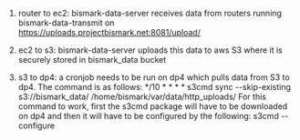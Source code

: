 1. router to ec2: bismark-data-server receives data from routers running bismark-data-transmit on https://uploads.projectbismark.net:8081/upload/

2. ec2 to s3: bismark-data-server uploads this data to aws S3 where it is securely stored in bismark_data bucket

3. s3 to dp4: a cronjob needs to be run on dp4 which pulls data from S3 to dp4. The command is as follows:
*/10 * * * * s3cmd sync --skip-existing s3://bismark_data/ /home/bismark/var/data/http_uploads/
For this command to work, first the s3cmd package will have to be downloaded on dp4 and then it will have to be configured by the following:
s3cmd --configure


	
